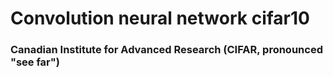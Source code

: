 # Convolution neural network cifar10
### Canadian Institute for Advanced Research (CIFAR, pronounced "see far")
